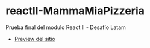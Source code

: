 # reactII-MammaMiaPizzeria
Prueba final del modulo React II - Desafío Latam

-  [Preview del sitio](https://mammamiapizzeria.netlify.app/)
